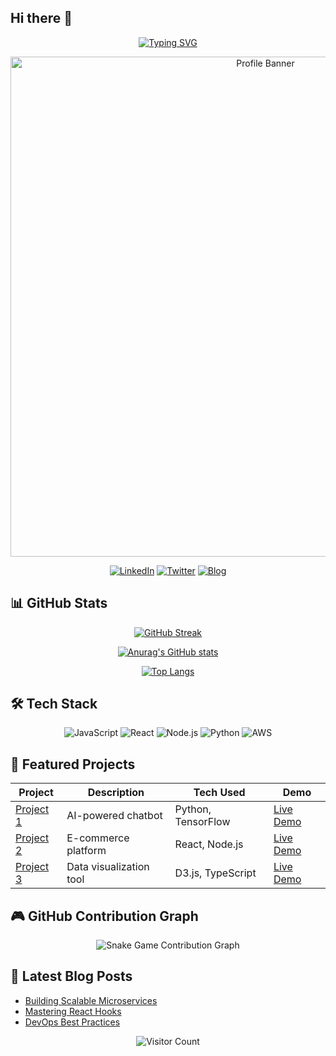 ## Hi there 👋

<!--
**vk211/vk211** is a ✨ _special_ ✨ repository because its `README.md` (this file) appears on your GitHub profile.

Here are some ideas to get you started:

- 🔭 I’m currently working on ...
- 🌱 I’m currently learning ...
- 👯 I’m looking to collaborate on ...
- 🤔 I’m looking for help with ...
- 💬 Ask me about ...
- 📫 How to reach me: ...
- 😄 Pronouns: ...
- ⚡ Fun fact: ...
-->
<div align="center">
  
<!-- Dynamic Header with Typing Effect -->
[![Typing SVG](https://readme-typing-svg.herokuapp.com?font=Jetbrains+Mono&size=30&duration=4000&color=38F752&center=true&vCenter=true&width=800&lines=Welcome+to+My+GitHub+Profile!;Full+Stack+Developer;Open+Source+Contributor;Tech+Enthusiast)](https://git.io/typing-svg)

<!-- Profile Banner -->
<img src="https://raw.githubusercontent.com/YourUsername/YourUsername/main/assets/banner.gif" alt="Profile Banner" width="800"/>

<!-- Social Badges -->
[![LinkedIn](https://img.shields.io/badge/LinkedIn-0077B5?style=for-the-badge&logo=linkedin&logoColor=white)](https://linkedin.com/in/yourprofile)
[![Twitter](https://img.shields.io/badge/Twitter-1DA1F2?style=for-the-badge&logo=twitter&logoColor=white)](https://twitter.com/yourhandle)
[![Blog](https://img.shields.io/badge/Medium-12100E?style=for-the-badge&logo=medium&logoColor=white)](https://medium.com/@yourblog)

</div>

## 📊 GitHub Stats

<div align="center">
  
<!-- GitHub Streak Stats -->
[![GitHub Streak](https://streak-stats.demolab.com?user=YourUsername&theme=dark&border_radius=4.5)](https://git.io/streak-stats)

<!-- GitHub Stats Card -->
[![Anurag's GitHub stats](https://github-readme-stats.vercel.app/api?username=YourUsername&show_icons=true&theme=vision-friendly-dark)](https://github.com/anuraghazra/github-readme-stats)

<!-- Top Languages Card -->
[![Top Langs](https://github-readme-stats.vercel.app/api/top-langs/?username=YourUsername&layout=compact&theme=vision-friendly-dark)](https://github.com/anuraghazra/github-readme-stats)

</div>

## 🛠️ Tech Stack

<div align="center">

![JavaScript](https://img.shields.io/badge/JavaScript-F7DF1E?style=for-the-badge&logo=javascript&logoColor=black)
![React](https://img.shields.io/badge/React-20232A?style=for-the-badge&logo=react&logoColor=61DAFB)
![Node.js](https://img.shields.io/badge/Node.js-43853D?style=for-the-badge&logo=node.js&logoColor=white)
![Python](https://img.shields.io/badge/Python-3776AB?style=for-the-badge&logo=python&logoColor=white)
![AWS](https://img.shields.io/badge/AWS-%23FF9900.svg?style=for-the-badge&logo=amazon-aws&logoColor=white)

</div>

## 🌟 Featured Projects

<div align="center">

| Project | Description | Tech Used | Demo |
|---------|-------------|-----------|------|
| [Project 1](link) | AI-powered chatbot | Python, TensorFlow | [Live Demo](link) |
| [Project 2](link) | E-commerce platform | React, Node.js | [Live Demo](link) |
| [Project 3](link) | Data visualization tool | D3.js, TypeScript | [Live Demo](link) |

</div>

## 🎮 GitHub Contribution Graph

<div align="center">
  
![Snake Game Contribution Graph](https://raw.githubusercontent.com/YourUsername/YourUsername/output/github-contribution-grid-snake.svg)

</div>

## 📝 Latest Blog Posts

<!-- BLOG-POST-LIST:START -->
- [Building Scalable Microservices](https://yourblog.com/post1)
- [Mastering React Hooks](https://yourblog.com/post2)
- [DevOps Best Practices](https://yourblog.com/post3)
<!-- BLOG-POST-LIST:END -->

<div align="center">

![Visitor Count](https://komarev.com/ghpvc/?username=YourUsername&style=flat-square&color=blueviolet)

</div>

